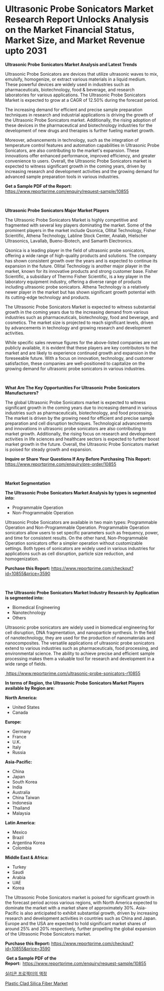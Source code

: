 <p><h1>Ultrasonic Probe Sonicators Market Research Report Unlocks Analysis on the Market Financial Status, Market Size, and Market Revenue upto 2031</h1></p><p><strong>Ultrasonic Probe Sonicators Market Analysis and Latest Trends</strong></p>
<p><p>Ultrasonic Probe Sonicators are devices that utilize ultrasonic waves to mix, emulsify, homogenize, or extract various materials in a liquid medium. These powerful devices are widely used in industries such as pharmaceuticals, biotechnology, food & beverage, and research laboratories for various applications. The Ultrasonic Probe Sonicators Market is expected to grow at a CAGR of 12.50% during the forecast period.</p><p>The increasing demand for efficient and precise sample preparation techniques in research and industrial applications is driving the growth of the Ultrasonic Probe Sonicators market. Additionally, the rising adoption of these devices in the pharmaceutical and biotechnology industries for the development of new drugs and therapies is further fueling market growth.</p><p>Moreover, advancements in technology, such as the integration of temperature control features and automation capabilities in Ultrasonic Probe Sonicators, are also contributing to the market's expansion. These innovations offer enhanced performance, improved efficiency, and greater convenience to users. Overall, the Ultrasonic Probe Sonicators market is expected to witness significant growth in the coming years, driven by increasing research and development activities and the growing demand for advanced sample preparation tools in various industries.</p></p>
<p><strong>Get a Sample PDF of the Report:&nbsp;</strong> <a href="https://www.reportprime.com/enquiry/request-sample/10855">https://www.reportprime.com/enquiry/request-sample/10855</a></p>
<p>&nbsp;</p>
<p><strong>Ultrasonic Probe Sonicators Major Market Players</strong></p>
<p><p>The Ultrasonic Probe Sonicators Market is highly competitive and fragmented with several key players dominating the market. Some of the prominent players in the market include Qsonica, Ollital Technology, Fisher Scientific, Athena Technology, Labline Stock Center, Analab, Hielscher Ultrasonics, Lavallab, Bueno-Biotech, and Samarth Electronics.</p><p>Qsonica is a leading player in the field of ultrasonic probe sonicators, offering a wide range of high-quality products and solutions. The company has shown consistent growth over the years and is expected to continue its expansion in the future. Ollital Technology is another major player in the market, known for its innovative products and strong customer base. Fisher Scientific, a subsidiary of Thermo Fisher Scientific, is a key player in the laboratory equipment industry, offering a diverse range of products including ultrasonic probe sonicators. Athena Technology is a relatively newer player in the market but has shown significant growth potential with its cutting-edge technology and products.</p><p>The Ultrasonic Probe Sonicators Market is expected to witness substantial growth in the coming years due to the increasing demand from various industries such as pharmaceuticals, biotechnology, food and beverage, and cosmetics. The market size is projected to reach significant levels, driven by advancements in technology and growing research and development activities.</p><p>While specific sales revenue figures for the above-listed companies are not publicly available, it is evident that these players are key contributors to the market and are likely to experience continued growth and expansion in the foreseeable future. With a focus on innovation, technology, and customer satisfaction, these companies are well-positioned to capitalize on the growing demand for ultrasonic probe sonicators in various industries.</p></p>
<p>&nbsp;</p>
<p><strong>What Are The Key Opportunities For Ultrasonic Probe Sonicators Manufacturers?</strong></p>
<p><p>The global Ultrasonic Probe Sonicators market is expected to witness significant growth in the coming years due to increasing demand in various industries such as pharmaceuticals, biotechnology, and food processing. The market is driven by the growing need for efficient and precise sample preparation and cell disruption techniques. Technological advancements and innovations in ultrasonic probe sonicators are also contributing to market growth. Additionally, the rising focus on research and development activities in life sciences and healthcare sectors is expected to further boost market growth in the future. Overall, the Ultrasonic Probe Sonicators market is poised for steady growth and expansion.</p></p>
<p><strong>Inquire or Share Your Questions If Any Before Purchasing This Report:</strong> <a href="https://www.reportprime.com/enquiry/pre-order/10855">https://www.reportprime.com/enquiry/pre-order/10855</a></p>
<p>&nbsp;</p>
<p><strong>Market Segmentation</strong></p>
<p><strong>The Ultrasonic Probe Sonicators Market Analysis by types is segmented into:</strong></p>
<p><ul><li>Programmable Operation</li><li>Non-Programmable Operation</li></ul></p>
<p><p>Ultrasonic Probe Sonicators are available in two main types: Programmable Operation and Non-Programmable Operation. Programmable Operation sonicators allow users to set specific parameters such as frequency, power, and time for consistent results. On the other hand, Non-Programmable Operation sonicators offer a simpler operation without customizable settings. Both types of sonicators are widely used in various industries for applications such as cell disruption, particle size reduction, and homogenization.</p></p>
<p><strong>Purchase this Report:&nbsp;</strong><a href="https://www.reportprime.com/checkout?id=10855&price=3590">https://www.reportprime.com/checkout?id=10855&price=3590</a></p>
<p>&nbsp;</p>
<p><strong>The Ultrasonic Probe Sonicators Market Industry Research by Application is segmented into:</strong></p>
<p><ul><li>Biomedical Engineering</li><li>Nanotechnology</li><li>Others</li></ul></p>
<p><p>Ultrasonic probe sonicators are widely used in biomedical engineering for cell disruption, DNA fragmentation, and nanoparticle synthesis. In the field of nanotechnology, they are used for the production of nanomaterials and nanocomposites. The versatile applications of ultrasonic probe sonicators extend to various industries such as pharmaceuticals, food processing, and environmental science. The ability to achieve precise and efficient sample processing makes them a valuable tool for research and development in a wide range of fields.</p></p>
<p><a href="https://www.reportprime.com/ultrasonic-probe-sonicators-r10855">&nbsp;https://www.reportprime.com/ultrasonic-probe-sonicators-r10855</a></p>
<p><strong>In terms of Region, the Ultrasonic Probe Sonicators Market Players available by Region are:</strong></p>
<p>
    <p> <strong> North America: </strong>
        <ul>
            <li>United States</li>
            <li>Canada</li>
        </ul>
        </p> 
    <p> <strong> Europe: </strong>
        <ul>
            <li>Germany</li>
            <li>France</li>
            <li>U.K.</li>
            <li>Italy</li>
            <li>Russia</li>
        </ul>
        </p> 
    <p> <strong> Asia-Pacific: </strong>
        <ul>
            <li>China</li>
            <li>Japan</li>
            <li>South Korea</li>
            <li>India</li>
            <li>Australia</li>
            <li>China Taiwan</li>
            <li>Indonesia</li>
            <li>Thailand</li>
            <li>Malaysia</li>
        </ul>
        </p> 
    <p> <strong> Latin America: </strong>
        <ul>
            <li>Mexico</li>
            <li>Brazil</li>
            <li>Argentina Korea</li>
            <li>Colombia</li>
        </ul>
        </p> 
    <p> <strong> Middle East & Africa: </strong>
        <ul>
            <li>Turkey</li>
            <li>Saudi</li>
            <li>Arabia</li>
            <li>UAE</li>
            <li>Korea</li>
        </ul>
    </p>
    </p>
<p><p>The Ultrasonic Probe Sonicators market is poised for significant growth in the forecast period across various regions, with North America expected to dominate the market with a market share of approximately 30%. Asia-Pacific is also anticipated to exhibit substantial growth, driven by increasing research and development activities in countries such as China and Japan. Europe and the USA are expected to hold significant market shares of around 25% and 20% respectively, further propelling the global expansion of the Ultrasonic Probe Sonicators market.</p></p>
<p><strong>Purchase this Report: </strong><a href="https://www.reportprime.com/checkout?id=10855&price=3590">https://www.reportprime.com/checkout?id=10855&price=3590</a></p>
<p>&nbsp;<strong>Get a Sample PDF of the Report:&nbsp;&nbsp;</strong><a href="https://www.reportprime.com/enquiry/request-sample/10855">https://www.reportprime.com/enquiry/request-sample/10855</a></p>
<p><strong></strong></p>
<p><p><a href="https://medium.com/@hermanokutneva7878567/%EC%95%A1%EC%A0%95-%EC%8B%A4%EB%A6%AC%EC%BD%98-%ED%94%84%EB%A1%9C%EC%A0%9D%ED%84%B0-%EC%8B%9C%EC%9E%A5-2031%EB%85%84%EA%B9%8C%EC%A7%80-%EC%84%B1%EA%B3%B5%EC%A0%81%EC%9D%B8-%EB%B9%84%EC%A6%88%EB%8B%88%EC%8A%A4-%EC%A0%84%EB%9E%B5%EC%9D%84-%EC%9C%84%ED%95%9C-%ED%95%B5%EC%8B%AC%EC%9A%94%EC%86%8C-%EC%98%88%EC%B8%A1-a1c7616047f2">실리콘 프로젝터의 액정</a></p><p><a href="https://skillful-vermicelli-b89.notion.site/Plastic-Clad-Silica-Fiber-Market-Trends-and-Market-Analysis-forecasted-for-period-2024-2031-65a83c772c5248aaa39820f04f8757b9">Plastic Clad Silica Fiber Market</a></p></p>